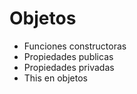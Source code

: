 # Objetos 
   - Funciones constructoras
   - Propiedades publicas
   - Propiedades privadas
   - This en objetos